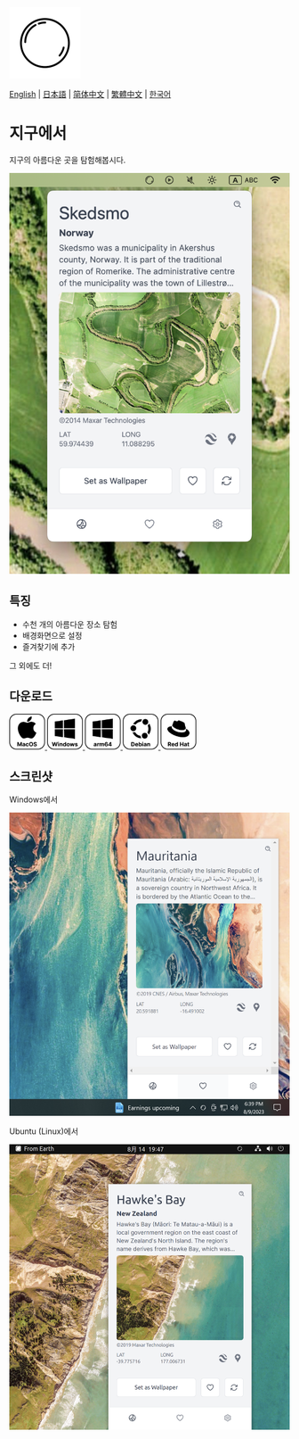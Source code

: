<img src="./assets/icon.png" alt="로고" width="128">

[English](./README.md) | [日本語](./README.ja.md) | [简体中文](./README.zh-CN.md) | [繁體中文](./README.zh-TW.md) | [한국어](./README.ko.md)

# 지구에서

지구의 아름다운 곳을 탐험해봅시다.

<img src="./assets/Screenshot 2023-08-14 at 19.30.13.png" width="512">

## 특징

- 수천 개의 아름다운 장소 탐험
- 배경화면으로 설정
- 즐겨찾기에 추가

그 외에도 더!

## 다운로드

<div>
    <a href="https://github.com/owfdr/from-earth/releases/download/v1.0.0/From.Earth-darwin-universal-1.0.0.zip">
        <img src="assets/macos.svg" alt="MacOS" width="64">
    </a>
    <a href="https://github.com/owfdr/from-earth/releases/download/v1.0.0/x64-From.Earth-1.0.0.Setup.exe.zip">
        <img src="assets/windows.svg" alt="Windows" width="64">
    </a>
    <a href="https://github.com/owfdr/from-earth/releases/download/v1.0.0/arm64-From.Earth-1.0.0.Setup.exe.zip">
        <img src="assets/windows-arm64.svg" alt="Windows arm64" width="64">
    </a>
    <a href="https://github.com/owfdr/from-earth/releases/download/v1.0.0/deb-from-earth-1.0.0.zip">
        <img src="assets/debian.svg" alt="Linux Debian" width="64">
    </a>
    <a href="https://github.com/owfdr/from-earth/releases/download/v1.0.0/rpm-from-earth-1.0.0.zip">
        <img src="assets/red-hat.svg" alt="Linux Red Hat" width="64">
    </a>
</div>

## 스크린샷

Windows에서

<img src="./assets/Screenshot 2023-08-09 at 18.39.17.png" width="512">

Ubuntu (Linux)에서

<img src="./assets/Screenshot 2023-08-14 at 19.47.17.png" width="512">
